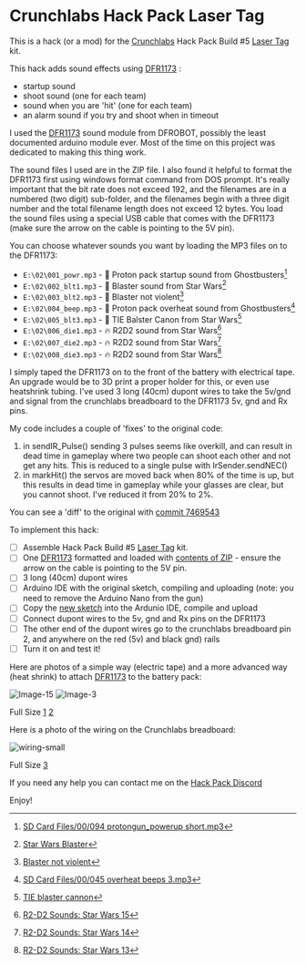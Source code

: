 # Crunchlabs Hack Pack Laser Tag

This is a hack (or a mod) for the [Crunchlabs](https://www.crunchlabs.com/) Hack Pack Build #5 [Laser Tag](https://www.crunchlabs.com/products/laser-tag) kit.

This hack adds sound effects using [DFR1173](https://www.dfrobot.com/product-2862.html) :
- startup sound
- shoot sound (one for each team)
- sound when you are 'hit' (one for each team) 
- an alarm sound if you try and shoot when in timeout

I used the [DFR1173](https://www.dfrobot.com/product-2862.html) sound module from DFROBOT, possibly the least documented arduino module ever.  Most of the time on this project was dedicated to making this thing work.

The sound files I used are in the ZIP file.  I also found it helpful to format the DFR1173 first using windows format command from DOS prompt.  It's really important that the bit rate does not exceed 192, and the filenames are in a numbered (two digit) sub-folder, and the filenames begin with a three digit number and the total filename length does not exceed 12 bytes.  You load the sound files using a special USB cable that comes with the DFR1173 (make sure the arrow on the cable is pointing to the 5V pin).

You can choose whatever sounds you want by loading the MP3 files on to the DFR1173:
* `E:\02\001_powr.mp3` - :battery: Proton pack startup sound from Ghostbusters[^1] 
* `E:\02\002_blt1.mp3` - :gun: Blaster sound from Star Wars[^2]
* `E:\02\003_blt2.mp3` - :gun: Blaster not violent[^3]
* `E:\02\004_beep.mp3` - :rotating_light: Proton pack overheat sound from Ghostbusters[^4]
* `E:\02\005_blt3.mp3` - :gun: TIE Balster Canon from Star Wars[^5]
* `E:\02\006_die1.mp3` - :fire: R2D2 sound from Star Wars[^6]
* `E:\02\007_die2.mp3` - :fire: R2D2 sound from Star Wars[^7]
* `E:\02\008_die3.mp3` - :fire: R2D2 sound from Star Wars[^8]


I simply taped the DFR1173 on to the front of the battery with electrical tape.  An upgrade would be to 3D print a proper holder for this, or even use heatshrink tubing.  I've used 3 long (40cm) dupont wires to take the 5v/gnd and signal from the crunchlabs breadboard to the DFR1173 5v, gnd and Rx pins.

My code includes a couple of 'fixes' to the original code:
1. in sendIR_Pulse() sending 3 pulses seems like overkill, and can result in dead time in gameplay where two people can shoot each other and not get any hits.  This is reduced to a single pulse with IrSender.sendNEC()
2. in markHit() the servos are moved back when 80% of the time is up, but this results in dead time in gameplay while your glasses are clear, but you cannot shoot.  I've reduced it from 20% to 2%.

You can see a 'diff' to the original with [commit 7469543](https://github.com/Ayyyyybeeeee/laser-tag-with-sound-effects/commit/7469543)

To implement this hack:
- [ ] Assemble Hack Pack Build #5 [Laser Tag](https://www.crunchlabs.com/products/laser-tag) kit.
- [ ] One [DFR1173](https://www.dfrobot.com/product-2862.html) formatted and loaded with [contents of ZIP](../../raw/refs/heads/main/DFR1173-with-die-sounds.zip) - ensure the arrow on the cable is pointing to the 5V pin.
- [ ] 3 long (40cm) dupont wires
- [ ] Arduino IDE with the original sketch, compiling and uploading (note: you need to remove the Arduino Nano from the gun)
- [ ] Copy the [new sketch](../main/sketch_mar28a.ino) into the Ardunio IDE, compile and upload
- [ ] Connect dupont wires to the 5v, gnd and Rx pins on the DFR1173
- [ ] The other end of the dupont wires go to the crunchlabs breadboard pin 2, and anywhere on the red (5v) and black gnd) rails
- [ ] Turn it on and test it!

Here are photos of a simple way (electric tape) and a more advanced way (heat shrink) to attach [DFR1173](https://www.dfrobot.com/product-2862.html) to the battery pack:

![Image-15](https://github.com/user-attachments/assets/92859fb6-1595-40d2-860d-9b48af3c0e74) ![Image-3](https://github.com/user-attachments/assets/3ce2ace9-7fd6-4f4e-b927-36f48b569c1c)

Full Size [1](https://github.com/user-attachments/assets/3f237a16-3060-4298-a4bb-19fde553ac99)  [2](https://github.com/user-attachments/assets/3e3c9100-9e02-4c43-a0ca-acf3bd1e04cd)
   

Here is a photo of the wiring on the Crunchlabs breadboard:

![wiring-small](https://github.com/user-attachments/assets/4ff414d1-38cf-4bec-a5a6-82c75dee381e)

Full Size [3](https://github.com/user-attachments/assets/3b3fa358-2b40-43c1-ba51-b71074b0d531)


If you need any help you can contact me on the [Hack Pack Discord](https://discord.gg/hackpack)

Enjoy!

[^1]: [SD Card Files/00/094 protongun_powerup short.mp3](https://www.gbfans.com/shop/amplified-sound-board/)
[^2]: [Star Wars Blaster](https://www.myinstants.com/en/instant/star-wars-blaster-42067/)
[^3]: [Blaster not violent](https://www.myinstants.com/en/instant/blaster-not-violent-bruh-97990//)
[^4]: [SD Card Files/00/045 overheat beeps 3.mp3](https://www.gbfans.com/shop/amplified-sound-board/)
[^5]: [TIE blaster cannon](https://www.101soundboards.com/sounds/24145051-tie-blaster-cannon)
[^6]: [R2-D2 Sounds: Star Wars 15](https://www.101soundboards.com/sounds/36614-15/)
[^7]: [R2-D2 Sounds: Star Wars 14](https://www.101soundboards.com/sounds/36613-14/)
[^8]: [R2-D2 Sounds: Star Wars 13](https://www.101soundboards.com/sounds/36612-13/)
